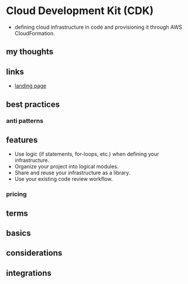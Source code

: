# Cloud Development Kit (CDK)

- defining cloud infrastructure in code and provisioning it through AWS CloudFormation.

## my thoughts

## links

- [landing page](https://aws.amazon.com/cdk/?did=ap_card&trk=ap_card)

## best practices

### anti patterns

## features

- Use logic (if statements, for-loops, etc.) when defining your infrastructure.
- Organize your project into logical modules.
- Share and reuse your infrastructure as a library.
- Use your existing code review workflow.

### pricing

## terms

## basics

## considerations

## integrations
